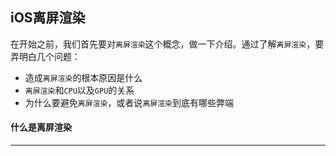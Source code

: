 ## iOS离屏渲染



在开始之前，我们首先要对`离屏渲染`这个概念，做一下介绍。通过了解`离屏渲染`，要弄明白几个问题：

- 造成`离屏渲染`的根本原因是什么
- `离屏渲染`和`CPU`以及`GPU`的关系
- 为什么要避免`离屏渲染`，或者说`离屏渲染`到底有哪些弊端



#### 什么是离屏渲染

-----